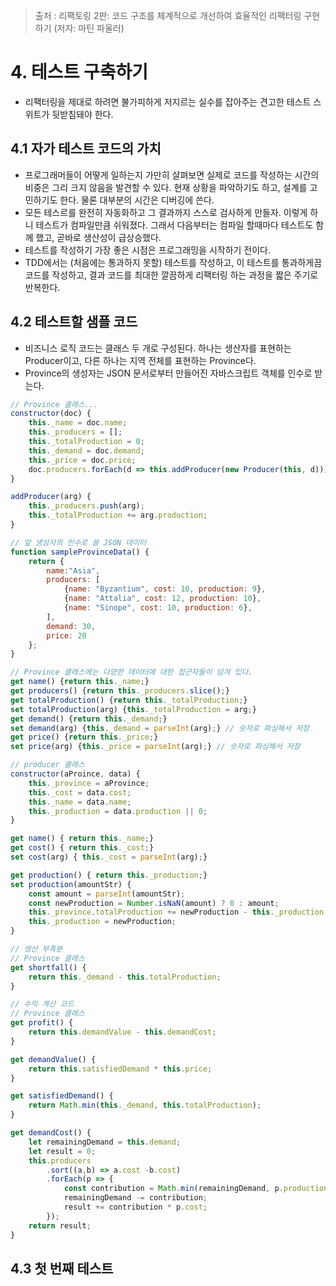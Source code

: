 > 출처 : 리팩토링 2판: 코드 구조를 체계적으로 개선하여 효율적인 리팩터링 구현하기 (저자: 마틴 파울러)

# 4. 테스트 구축하기
- 리팩터링을 제대로 하려면 불가피하게 저지르는 실수를 잡아주는 견고한 테스트 스위트가 뒷받침돼야 한다.

## 4.1 자가 테스트 코드의 가치
- 프로그래머들이 어떻게 일하는지 가만히 살펴보면 실제로 코드를 작성하는 시간의 비중은 그리 크지 않음을 발견할 수 있다.
현재 상황을 파악하기도 하고, 설계를 고민하기도 한다. 물론 대부분의 시간은 디버깅에 쓴다.
- 모든 테스르를 완전히 자동화하고 그 결과까지 스스로 검사하게 만들자. 이렇게 하니 테스트가 컴파일만큼 쉬워졌다.
그래서 다음부터는 컴파일 할때마다 테스트도 함께 했고, 곧바로 생산성이 급상승했다.
- 테스트를 작성하기 가장 좋은 시점은 프로그래밍을 시작하기 전이다. 
- TDD에서는 (처음에는 통과하지 못할) 테스트를 작성하고, 이 테스트를 통과하게끔 코드를 작성하고, 결과 코드를 최대한 깔끔하게 리팩터링 하는 과정을
짧은 주기로 반복한다.
  
## 4.2 테스트할 샘플 코드
- 비즈니스 로직 코드는 클래스 두 개로 구성된다. 하나는 생산자를 표현하는 Producer이고, 다른 하나는 지역 전체를 표현하는 Province다.
- Province의 생성자는 JSON 문서로부터 만들어진 자바스크립트 객체를 인수로 받는다.
```javascript
// Province 클래스...
constructor(doc) {
    this._name = doc.name;
    this._producers = [];
    this._totalProduction = 0;
    this._demand = doc.demand;
    this._price = doc.price;
    doc.producers.forEach(d => this.addProducer(new Producer(this, d)));
}

addProducer(arg) {
    this._producers.push(arg);
    this._totalProduction += arg.production;
}
```
```javascript
// 앞 생성자의 인수로 쓸 JSON 데이터
function sampleProvinceData() {
    return {
        name:"Asia",
        producers: [
            {name: "Byzantium", cost: 10, production: 9},
            {name: "Attalia", cost: 12, production: 10},
            {name: "Sinope", cost: 10, production: 6},
        ],
        demand: 30,
        price: 20
    };
}
```

```javascript
// Province 클래스에는 다양한 데이터에 대한 접근자들이 담겨 있다.
get name() {return this._name;}
get producers() {return this._producers.slice();}
get totalProduction() {return this._totalProduction;}
set totalProduction(arg) {this._totalProduction = arg;}
get demand() {return this._demand;}
set demand(arg) {this._demand = parseInt(arg);} // 숫자로 파싱해서 저장
get price() {return this._price;}
set price(arg) {this._price = parseInt(arg);} // 숫자로 파싱해서 저장
```
```javascript
// producer 클래스
constructor(aProince, data) {
    this._province = aProvince;
    this._cost = data.cost;
    this._name = data.name;
    this._production = data.production || 0;
}

get name() { return this._name;}
get cost() { return this._cost;}
set cost(arg) { this._cost = parseInt(arg);}

get production() { return this._production;}
set production(amountStr) {
    const amount = parseInt(amountStr);
    const newProduction = Number.isNaN(amount) ? 0 : amount;
    this._province.totalProduction += newProduction - this._production;
    this._production = newProduction;
}
```

```javascript
// 생산 부족분 
// Province 클래스
get shortfall() {
    return this._demand - this.totalProduction;
}
```

```javascript
// 수익 계산 코드
// Province 클래스
get profit() {
    return this.demandValue - this.demandCost;
}

get demandValue() {
    return this.satisfiedDemand * this.price;
}

get satisfiedDemand() {
    return Math.min(this._demand, this.totalProduction);
}

get demandCost() {
    let remainingDemand = this.demand;
    let result = 0;
    this.producers
        .sort((a,b) => a.cost -b.cost)
        .forEach(p => {
            const contribution = Math.min(remainingDemand, p.production);
            remainingDemand -= contribution;
            result += contribution * p.cost;
        });
    return result;
}
```

## 4.3 첫 번째 테스트